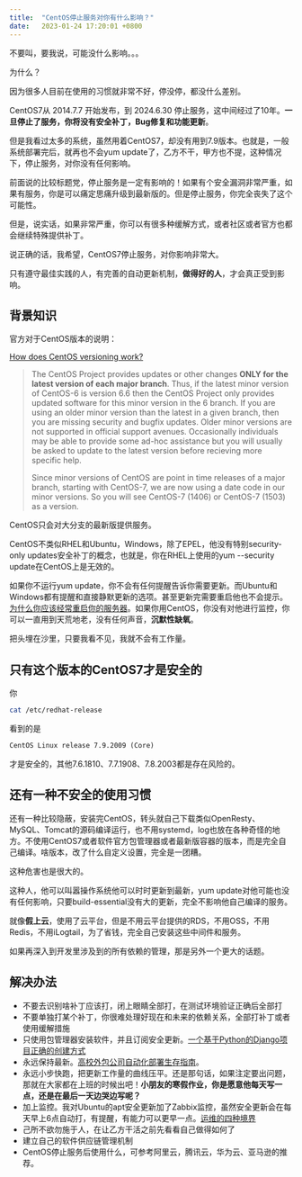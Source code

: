 ```yaml
---
title:  "CentOS停止服务对你有什么影响？"
date:   2023-01-24 17:20:01 +0800
---
```


不要叫，要我说，可能没什么影响。。。

为什么？

因为很多人目前在使用的习惯就非常不好，停没停，都没什么差别。

CentOS7从 2014.7.7 开始发布，到 2024.6.30 停止服务，这中间经过了10年。**一旦停止了服务，你将没有安全补丁，Bug修复和功能更新**。

但是我看过太多的系统，虽然用着CentOS7，却没有用到7.9版本。也就是，一般系统部署完后，就再也不会yum update了，乙方不干，甲方也不提，这种情况下，停止服务，对你没有任何影响。

前面说的比较标题党，停止服务是一定有影响的！如果有个安全漏洞非常严重，如果有服务，你是可以痛定思痛升级到最新版的。但是停止服务，你完全丧失了这个可能性。

但是，说实话，如果非常严重，你可以有很多种缓解方式，或者社区或者官方也都会继续特殊提供补丁。

说正确的话，我希望，CentOS7停止服务，对你影响非常大。

只有遵守最佳实践的人，有完善的自动更新机制，**做得好的人**，才会真正受到影响。

## 背景知识

官方对于CentOS版本的说明：

[How does CentOS versioning work?](https://wiki.centos.org/FAQ/General#How_does_CentOS_versioning_work.3F)

> The CentOS Project provides updates or other changes **ONLY for the latest version of each major branch**. Thus, if the latest minor version of CentOS-6 is version 6.6 then the CentOS Project only provides updated software for this minor version in the 6 branch. If you are using an older minor version than the latest in a given branch, then you are missing security and bugfix updates. Older minor versions are not supported in official support avenues. Occasionally individuals may be able to provide some ad-hoc assistance but you will usually be asked to update to the latest version before recieving more specific help.
>
> Since minor versions of CentOS are point in time releases of a major branch, starting with CentOS-7, we are now using a date code in our minor versions. So you will see CentOS-7 (1406) or CentOS-7 (1503) as a version.

CentOS只会对大分支的最新版提供服务。

CentOS不类似RHEL和Ubuntu，Windows，除了EPEL，他没有特别security-only updates安全补丁的概念，也就是，你在RHEL上使用的yum --security update在CentOS上是无效的。

如果你不运行yum update，你不会有任何提醒告诉你需要更新。而Ubuntu和Windows都有提醒和直接静默更新的选项。甚至更新完需要重启他也不会提示。[为什么你应该经常重启你的服务器](https://dog.xmu.edu.cn/2022/10/07/why-we-should-regular-restart-server.html)。如果你用CentOS，你没有对他进行监控，你可以一直用到天荒地老，没有任何声音，**沉默性缺氧**。

把头埋在沙里，只要我看不见，我就不会有工作量。

## 只有这个版本的CentOS7才是安全的

你

```sh
cat /etc/redhat-release
```

看到的是

```txt
CentOS Linux release 7.9.2009 (Core)
```

才是安全的，其他7.6.1810、7.7.1908、7.8.2003都是存在风险的。

## 还有一种不安全的使用习惯

还有一种比较隐蔽，安装完CentOS，转头就自己下载类似OpenResty、MySQL、Tomcat的源码编译运行，也不用systemd，log也放在各种奇怪的地方。不使用CentOS7或者软件官方包管理器或者最新版容器的版本，而是完全自己编译。啥版本，改了什么自定义设置，完全是一团糟。

这种危害也是很大的。

这种人，他可以叫嚣操作系统他可以时时更新到最新，yum update对他可能也没有任何影响，只要build-essential没有大的更新，完全不影响他自己编译的服务。

就像**假上云**，使用了云平台，但是不用云平台提供的RDS，不用OSS，不用Redis，不用iLogtail，为了省钱，完全自己安装这些中间件和服务。

如果再深入到开发里涉及到的所有依赖的管理，那是另外一个更大的话题。

## 解决办法

- 不要去识别啥补丁应该打，闭上眼睛全部打，在测试环境验证正确后全部打
- 不要单独打某个补丁，你很难处理好现在和未来的依赖关系，全部打补丁或者使用缓解措施
- 只使用包管理器安装软件，并且订阅安全更新。[一个基于Python的Django项目正确的创建方式](https://dog.xmu.edu.cn/2022/08/11/django.html)
- 永远保持最新。[高校外包公司自动化部署生存指南](https://dog.xmu.edu.cn/2020/02/21/outsource-devops.html)。
- 永远小步快跑，把更新工作量的曲线压平。还是那句话，如果注定要出问题，那就在大家都在上班的时候出吧！**小朋友的寒假作业，你是愿意他每天写一点，还是在最后一天边哭边写呢？**
- 加上监控。我对Ubuntu的apt安全更新加了Zabbix监控，虽然安全更新会在每天早上6点自动打，有提醒，有能力可以更早一点。[运维的四种境界](https://dog.xmu.edu.cn/2019/03/06/the-four-levels-of-ops.html)
- 己所不欲勿施于人，在让乙方干活之前先看看自己做得如何了
- 建立自己的软件供应链管理机制
- CentOS停止服务后使用什么，可参考阿里云，腾讯云，华为云、亚马逊的推荐。

